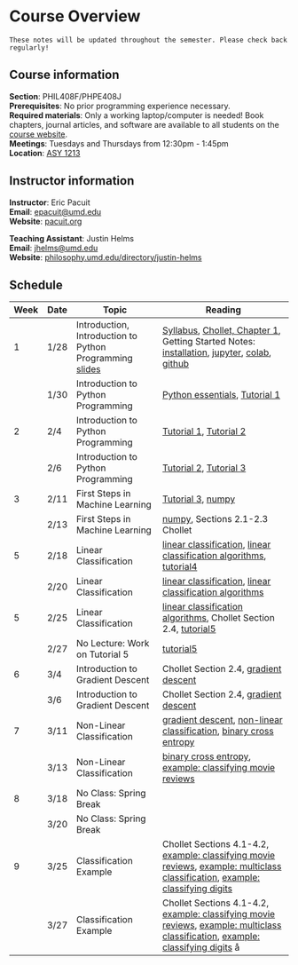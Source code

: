 # Course Overview

```{warning} 
These notes will be updated throughout the semester. Please check back regularly!

```

## Course information
**Section**: PHIL408F/PHPE408J</br>
**Prerequisites**: No prior programming experience necessary.</br>
**Required materials**: Only a working laptop/computer is needed! Book chapters, journal articles, and software are  available to all students on the [course website](https://umd.instructure.com/courses/1380870/modules).</br>
**Meetings**: Tuesdays and Thursdays from 12:30pm - 1:45pm</br>
**Location**: <a target="_blank" rel="noopener noreferrer" href="https://www.google.com/maps?q=Parren+J.+Mitchell+Art-Sociology+Bldg.,+College+Park,+MD&z=18">ASY 1213</a></br>


## Instructor information
**Instructor**: Eric Pacuit<br>
**Email**: epacuit@umd.edu<br>
**Website**: <a target="_blank" rel="noopener noreferrer" href="https://pacuit.org">pacuit.org</a></br>

**Teaching Assistant**: Justin Helms<br>
**Email**: jhelms@umd.edu<br>
**Website**: <a target="_blank" rel="noopener noreferrer" href="https://philosophy.umd.edu/directory/justin-helms">philosophy.umd.edu/directory/justin-helms</a></br>

## Schedule


| Week | Date  | Topic | Reading|
|------|-------|-----|-------------|
| 1    | 1/28  | Introduction, Introduction to Python Programming <br/> <a target="_blank" rel="noopener noreferrer" href="https://github.com/epacuit/introduction-machine-learning/blob/main/slides/lec1-introduction.pdf">slides</a>| [Syllabus](https://umd.instructure.com/courses/1380870/files/82211853?wrap=1), [Chollet, Chapter 1](https://umd.instructure.com/courses/1380870/files/82212031?module_item_id=13429542), Getting Started Notes: [installation](installation), [jupyter](jupyter), [colab](colab), [github](github) |
|      | 1/30  | Introduction to Python Programming | [Python essentials](python-essentials), [Tutorial 1](tutorial1)|
| 2    | 2/4   | Introduction to Python Programming |  [Tutorial 1](tutorial1), [Tutorial 2](tutorial2)  |
|      | 2/6   | Introduction to Python Programming | [Tutorial 2](tutorial2), [Tutorial 3](tutorial3)   |
|    3  | 2/11   | First Steps in Machine Learning |  [Tutorial 3](tutorial3), [numpy](numpy)   |
|      | 2/13   | First Steps in Machine Learning |  [numpy](numpy), Sections 2.1-2.3 Chollet   |
|  5    | 2/18   | Linear Classification |  [linear classification](linear-classification),  [linear classification algorithms](linear-classification-algorithms), [tutorial4](tutorial4)    |
|      | 2/20   | Linear Classification |  [linear classification](linear-classification), [linear classification algorithms](linear-classification-algorithms)     |
|   5   | 2/25   | Linear Classification |   [linear classification algorithms](linear-classification-algorithms), Chollet Section 2.4,  [tutorial5](tutorial5)     |
|      | 2/27   | No Lecture: Work on Tutorial 5 |  [tutorial5](tutorial5)   |
|   6   | 3/4   | Introduction to Gradient Descent |    Chollet Section 2.4,  [gradient descent](gradient-descent)     |
|      | 3/6   |  Introduction to Gradient Descent |  Chollet Section 2.4,  [gradient descent](gradient-descent)    |
|   7   | 3/11   | Non-Linear Classification |    [gradient descent](gradient-descent),  [non-linear classification](beyond-linear-classification), [binary cross entropy](binary-cross-entropy)     |
|      | 3/13  |  Non-Linear Classification |    [binary cross entropy](binary-cross-entropy), [example: classifying movie reviews](example-classifying-reviews)  |
|   8   | 3/18   | No Class: Spring Break |       |
|      | 3/20  |  No Class: Spring Break |    |
|   9   | 3/25   | Classification Example | Chollet Sections 4.1-4.2, [example: classifying movie reviews](example-classifying-reviews), [example: multiclass classification](multiclass-classification), [example: classifying digits](classifying-digits)     |
|      | 3/27  |  Classification Example | Chollet Sections 4.1-4.2, [example: classifying movie reviews](example-classifying-reviews), [example: multiclass classification](multiclass-classification), [example: classifying digits](classifying-digits) å   |
